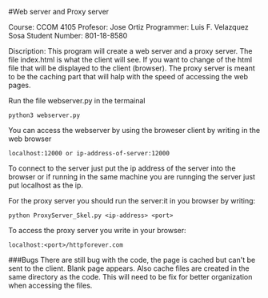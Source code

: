 #Web server and Proxy server

Course: CCOM 4105
Profesor: Jose Ortiz
Programmer: Luis F. Velazquez Sosa
Student Number: 801-18-8580

Discription: This program will create a web server and a proxy server. The file index.html is what the client will see. If you want to change of the html file that will be displayed to the client (browser). The proxy server is meant to be the caching part that will halp with the speed of accessing the web pages.



Run the file webserver.py in the termainal 

    python3 webserver.py

You can access the webserver by using the broweser client by writing in the web browser 

    localhost:12000 or ip-address-of-server:12000

To connect to the server just put the ip address of the server into the  browser or if running in the same machine you are runnging the server just put localhost as the ip.


For the proxy server you should run the server:it in you browser by writing:

    python ProxyServer_Skel.py <ip-address> <port>

To access the proxy server you write in your browser:

    localhost:<port>/httpforever.com

###Bugs
There are still bug with the code, the page is cached but can't be sent to the client. Blank page appears.
Also cache files are created in the same directory as the code. This will need to be fix for better organization when accessing the files.